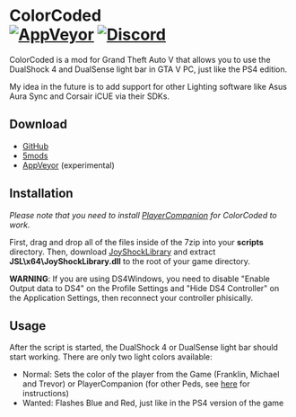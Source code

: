 # ColorCoded<br>[![AppVeyor][appveyor-img]][appveyor-url] [![Discord][discord-img]][discord-url]

ColorCoded is a mod for Grand Theft Auto V that allows you to use the DualShock 4 and DualSense light bar in GTA V PC, just like the PS4 edition.

My idea in the future is to add support for other Lighting software like Asus Aura Sync and Corsair iCUE via their SDKs.

## Download

* [GitHub](https://github.com/justalemon/ColorCoded/releases)
* [5mods](https://www.gta5-mods.com/scripts/colorcoded)
* [AppVeyor](https://ci.appveyor.com/project/justalemon/colorcoded) (experimental)

## Installation

*Please note that you need to install [PlayerCompanion](https://www.gta5-mods.com/scripts/playercompanion) for ColorCoded to work.*

First, drag and drop all of the files inside of the 7zip into your **scripts** directory. Then, download [JoyShockLibrary](https://github.com/JibbSmart/JoyShockLibrary/releases) and extract **JSL\x64\JoyShockLibrary.dll** to the root of your game directory.

**WARNING**: If you are using DS4Windows, you need to disable "Enable Output data to DS4" on the Profile Settings and "Hide DS4 Controller" on the Application Settings, then reconnect your controller phisically.

## Usage

After the script is started, the DualShock 4 or DualSense light bar should start working. There are only two light colors available:

* Normal: Sets the color of the player from the Game (Franklin, Michael and Trevor) or PlayerCompanion (for other Peds, see [here](https://github.com/justalemon/PlayerCompanion/wiki/Using-Custom-HUD-Colors) for instructions)
* Wanted: Flashes Blue and Red, just like in the PS4 version of the game

[appveyor-img]: https://img.shields.io/appveyor/build/justalemon/colorcoded?label=appveyor
[appveyor-url]: https://ci.appveyor.com/project/justalemon/colorcoded
[discord-img]: https://img.shields.io/badge/discord-join-7289DA.svg
[discord-url]: https://discord.gg/Cf6sspj
